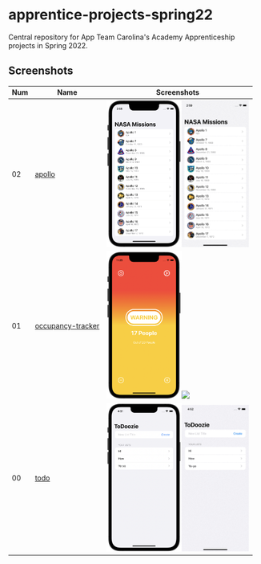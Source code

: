# apprentice-projects-spring22
Central repository for App Team Carolina's Academy Apprenticeship projects in Spring 2022.


## Screenshots

|Num|Name|Screenshots|
|--|--|--|
|02|[apollo](p02-apollo)|<img src="p02-apollo/Screenshots/apollo_1.png" width="150"/><img src="p02-apollo/Screenshots/record_1.gif" width="135"/>|
|01|[occupancy-tracker](p01-occupancy-tracker)|<img src="p01-occupancy-tracker/Screenshots/counter_3.png" width="150"/><img src="p01-occupancy-tracker/Screenshots/record_1.gif" width="135"/>|
|00|[todo](ex00-todo)|<img src="ex00-todo/Screenshots/todo_1.png" width="150"/><img src="ex00-todo/Screenshots/record_1.gif" width="135"/>|


